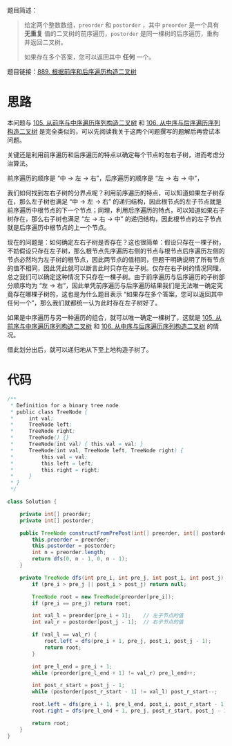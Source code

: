 题目简述：

> 给定两个整数数组，`preorder` 和 `postorder` ，其中 `preorder` 是一个具有 **无重复** 值的二叉树的前序遍历，`postorder` 是同一棵树的后序遍历，重构并返回二叉树。
>
> 如果存在多个答案，您可以返回其中 **任何** 一个。

题目链接：[889. 根据前序和后序遍历构造二叉树](https://leetcode.cn/problems/construct-binary-tree-from-preorder-and-postorder-traversal/)

# 思路

本问题与 [105. 从前序与中序遍历序列构造二叉树](https://leetcode.cn/problems/construct-binary-tree-from-preorder-and-inorder-traversal/) 和 [106. 从中序与后序遍历序列构造二叉树](https://leetcode.cn/problems/construct-binary-tree-from-inorder-and-postorder-traversal/) 是完全类似的，可以先阅读我关于这两个问题撰写的题解后再尝试本问题。

关键还是利用前序遍历和后序遍历的特点以确定每个节点的左右子树，进而考虑分治算法。

前序遍历的顺序是 “中 -> 左 -> 右”，后序遍历的顺序是 “左 -> 右 -> 中”，

我们如何找到左右子树的分界点呢？利用前序遍历的特点，可以知道如果左子树存在，那么左子树也满足 “中 -> 左 -> 右” 的递归结构，因此根节点的左子节点就是前序遍历中根节点的下一个节点；同理，利用后序遍历的特点，可以知道如果右子树存在，那么右子树也满足 “左 -> 右 -> 中” 的递归结构，因此根节点的左子节点就是后序遍历中根节点的上一个节点。

现在的问题是：如何确定左右子树是否存在？这也很简单：假设只存在一棵子树，不妨假设只存在左子树，那么根节点先序遍历右侧的节点与根节点后序遍历左侧的节点必然均为左子树的根节点，因此两节点的值相同，但题干明确说明了所有节点的值不相同，因此凭此就可以断言此时只存在左子树。仅存在右子树的情况同理，总之我们可以确定这种情况下只存在一棵子树。由于前序遍历与后序遍历的子树部分顺序均为 “左 -> 右”，因此单凭前序遍历与后序遍历结果我们是无法唯一确定究竟存在哪棵子树的，这也是为什么题目表示 “如果存在多个答案，您可以返回其中任何一个”，那么我们就都统一认为此时存在左子树好了。

如果是中序遍历与另一种遍历的组合，就可以唯一确定一棵树了，这就是 [105. 从前序与中序遍历序列构造二叉树](https://leetcode.cn/problems/construct-binary-tree-from-preorder-and-inorder-traversal/) 和 [106. 从中序与后序遍历序列构造二叉树](https://leetcode.cn/problems/construct-binary-tree-from-inorder-and-postorder-traversal/) 的情况。

借此划分出后，就可以递归地从下至上地构造子树了。

# 代码

```java
/**
 * Definition for a binary tree node.
 * public class TreeNode {
 *     int val;
 *     TreeNode left;
 *     TreeNode right;
 *     TreeNode() {}
 *     TreeNode(int val) { this.val = val; }
 *     TreeNode(int val, TreeNode left, TreeNode right) {
 *         this.val = val;
 *         this.left = left;
 *         this.right = right;
 *     }
 * }
 */

class Solution {

    private int[] preorder;
    private int[] postorder;

    public TreeNode constructFromPrePost(int[] preorder, int[] postorder) {
        this.preorder = preorder;
        this.postorder = postorder;
        int n = preorder.length;
        return dfs(0, n - 1, 0, n - 1);
    }

    private TreeNode dfs(int pre_i, int pre_j, int post_i, int post_j) {
        if (pre_i > pre_j || post_i > post_j) return null;

        TreeNode root = new TreeNode(preorder[pre_i]);
        if (pre_i == pre_j) return root;

        int val_l = preorder[pre_i + 1];    // 左子节点的值
        int val_r = postorder[post_j - 1];  // 右子节点的值

        if (val_l == val_r) {
            root.left = dfs(pre_i + 1, pre_j, post_i, post_j - 1);
            return root;
        }

        int pre_l_end = pre_i + 1;
        while (preorder[pre_l_end + 1] != val_r) pre_l_end++;

        int post_r_start = post_j - 1;
        while (postorder[post_r_start - 1] != val_l) post_r_start--;

        root.left = dfs(pre_i + 1, pre_l_end, post_i, post_r_start - 1);
        root.right = dfs(pre_l_end + 1, pre_j, post_r_start, post_j - 1);

        return root;
    }
}
```


